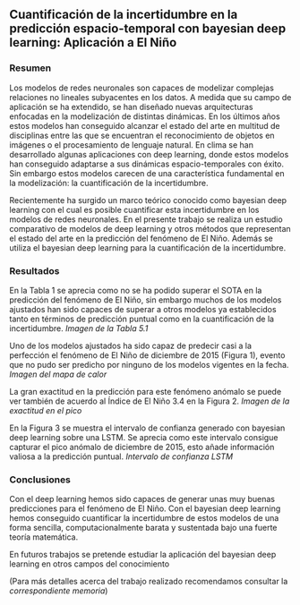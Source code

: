 ## Cuantificación de la incertidumbre en la predicción espacio-temporal con bayesian deep learning: Aplicación a El Niño

### Resumen
Los modelos de redes neuronales son capaces de modelizar complejas relaciones no lineales subyacentes en los datos. A medida que su campo de aplicación se ha extendido, se han diseñado nuevas arquitecturas enfocadas en la modelización de distintas dinámicas. En los últimos años estos modelos han conseguido alcanzar el estado del arte en multitud de disciplinas entre las que se encuentran el reconocimiento de objetos en imágenes o el procesamiento de lenguaje natural. En clima se han desarrollado algunas aplicaciones con deep learning, donde estos modelos han conseguido adaptarse a sus dinámicas espacio-temporales con éxito. Sin embargo estos modelos carecen de una caracterı́stica fundamental en la modelización: la cuantificación de la incertidumbre.

Recientemente ha surgido un marco teórico conocido como bayesian deep learning con el cual es posible cuantificar esta incertidumbre en los modelos de redes neuronales. En el presente trabajo se realiza un estudio comparativo de modelos de deep learning y otros métodos que representan el estado del arte en la predicción del fenómeno de El Niño. Además se utiliza el bayesian deep learning para la cuantificación de la incertidumbre.

### Resultados
En la Tabla 1 se aprecia como no se ha podido superar el SOTA en la predicción del fenómeno de El Niño, sin embargo muchos de los modelos ajustados han sido capaces de superar a otros modelos ya establecidos tanto en términos de predicción puntual como en la cuantificación de la incertidumbre.
*Imagen de la Tabla 5.1*

Uno de los modelos ajustados ha sido capaz de predecir casi a la perfección el fenómeno de El Niño de diciembre de 2015 (Figura 1), evento que no pudo ser predicho por ninguno de los modelos vigentes en la fecha.
*Imagen del mapa de calor*

La gran exactitud en la predicción para este fenómeno anómalo se puede ver también de acuerdo al Índice de El Niño 3.4 en la Figura 2.
*Imagen de la exactitud en el pico*

En la Figura 3 se muestra el intervalo de confianza generado con bayesian deep learning sobre una LSTM. Se aprecia como este intervalo consigue capturar el pico anómalo de diciembre de 2015, esto añade información valiosa a la predicción puntual.
*Intervalo de confianza LSTM*

### Conclusiones
Con el deep learning hemos sido capaces de generar unas muy buenas predicciones para el fenómeno de El Niño. Con el bayesian deep learning hemos conseguido cuantificar la incertidumbre de estos modelos de una forma sencilla, computacionalmente barata y sustentada bajo una fuerte teoría matemática.

En futuros trabajos se pretende estudiar la aplicación del bayesian deep learning en otros campos del conocimiento

(Para más detalles acerca del trabajo realizado recomendamos consultar la *correspondiente memoria*)


